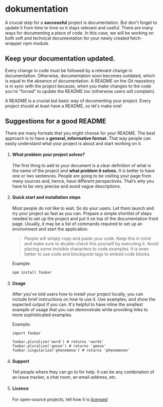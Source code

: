 # dokumentation

A crucial step for a **successful** project is documentation.
But don't forget to update it from time to time so it stays relevant and useful.
There are many ways for documenting a piece of code. In this case, we will be working on both soft and technical documentation for your newly created fetch-wrapper npm module.

## Keep your documentation updated.
Every change in code must be followed by a relevant change in documentation. Otherwise, documentation soon becomes outdated, which is equal to the absence of documentation. A README on the Git repository is in sync with the project because, when you make changes to the code you're "forced" to update the README too (otherwise users will complain).

A README is a crucial but basic way of documenting your project. Every project should at least have a README, so let's make one!

## Suggestions for a good README
There are many formats that you might choose for your README. The best approach is to have a **general, informative format.** That way people can easily understand what your project is about and start working on it.

1. #### What problem your project solves? ####

      The first thing to add to your document is a clear definition of what is the name of the project and **what problem it        solves.** It is better to have one or two sentences. People are going to be visiting your page from many sources and, hence, have different perspectives. That’s why you have to be very precise and avoid vague descriptions. 

2. #### Quick start and installation steps ####

    Most people do not like to wait. So do your users. Let them launch and try your project as fast as you can. Prepare a simple shortlist of steps needed to set up the project and put it on top of the documentation front page. Usually, it may be a list of commands required to set up an environment and start the application.

    > People will simply copy and paste your code. Keep this in mind and make sure to double-check this yourself by executing it. Avoid placing some invisible characters to code examples. It is even better to use code and blockquote tags to embed code blocks.
    
    
    Example:
    ```
    npm install foobar
    ```

3. #### Usage ####

    After you've told users how to install your project locally, you can include brief instructions on how to use it. Use examples, and show the expected output if you can. It's helpful to have inline the smallest example of usage that you can demonstrate while providing links to more sophisticated examples.
    
    Example:
    ```
    import foobar

    foobar.pluralize('word') # returns 'words'
    foobar.pluralize('goose') # returns 'geese'
    foobar.singularize('phenomena') # returns 'phenomenon'
    ```

4. #### Support ####
    
    Tell people where they can go to for help. It can be any combination of an issue tracker, a chat room, an email address, etc.
    
5. #### Licence ####

    For open-source projects, tell how it is [licensed](https://choosealicense.com/)


